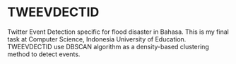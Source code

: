TWEEVDECTID
===========

Twitter Event Detection specific for flood disaster in Bahasa. 
This is my final task at Computer Science, Indonesia University of Education.
TWEEVDECTID use DBSCAN algorithm as a density-based clustering method to detect events.
